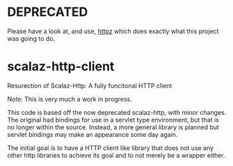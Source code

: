 DEPRECATED
==========

Please have a look at, and use, [httpz](https://github.com/xuwei-k/httpz) which does
exactly what this project was going to do.

scalaz-http-client
==================

Resurection of Scalaz-Http: A fully funcitonal HTTP client

Note: This is very much a work in progress.

This code is based off the now deprecated scalaz-http, with minor changes. The original
had bindings for use in a servlet type environment, but that is no longer within the source.
Instead, a more general library is planned but servlet bindings may make an
appearance some day again.

The initial goal is to have a HTTP client like library that does not use
any other http libraries to achieve its goal and to not merely be a wrapper either.
